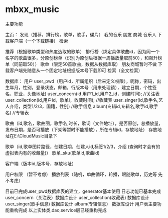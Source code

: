 # mbxx_music
主要功能

主页：
发现（推荐，排行榜，歌单，歌手，碟片）
我的音乐
朋友
商城
音乐人
下载客户端（一个下载链接）
检索

推荐（根据歌单类型和热度选取的歌单）
排行榜（绑定具体歌曲id，因为同一个名字的歌曲很多，分原创榜单（识别为原创后根据一周播放量取前50），和飙升榜单（同前取50））
歌单（限定50首歌曲，数据从数据库取）
朋友商城暂时不做
下载客户端先随意从一个固定地址根据版本号下载即可
检索（全文检索）


数据库：
用户
user_pwd（用户id，所属组织（后来定义权限），昵称，密码，出生年月，性别，登录状态，邮箱，行版本号（用来处理锁），建立日期，个性签名，职业，头像地址)
user_concern(id 用户1_id,用户2_id，创建时间);     //关注表
user_collection(id,用户id，歌单i，收藏时间);       //收藏表
user_singer(id,歌手名,艺人介绍，类型1/2/3，国籍，性别)    //歌手信息
album(专辑id,专辑名,歌手id,歌手名)                //专辑表


歌曲（id,歌名，歌曲图，歌手名,时长，歌词（文件地址），是否原创，总播放量，发布日期，是否可播放（下架等暂时不能播放），所在专辑id，存放地址）
存放地址在E:\CloudMusic目录下

歌单（id,歌单图片路径，创建日期，创建人id,标签1/2/3，介绍 (查询时才会有的虚拟表内有的收藏量)）
歌单_sku(歌单id,歌曲id)

客户端（版本id,版本号，存放地址）

用户权限 （暂不考虑）
播放列表（随机，单曲循环，轮播，跟随歌单，历史等  先不考虑）



目前已完成user_pwd数据库表的建立，generator基本使用
日志功能已基本完成
user_concern（关注表）数据库设计
user_collection(收藏表) 数据库设计
user_singer(歌手信息) 数据库设计
album(专辑信息） 数据库设计
用户表主要功能重构完成
以上实体类,dao,service层已经重构完成

 
